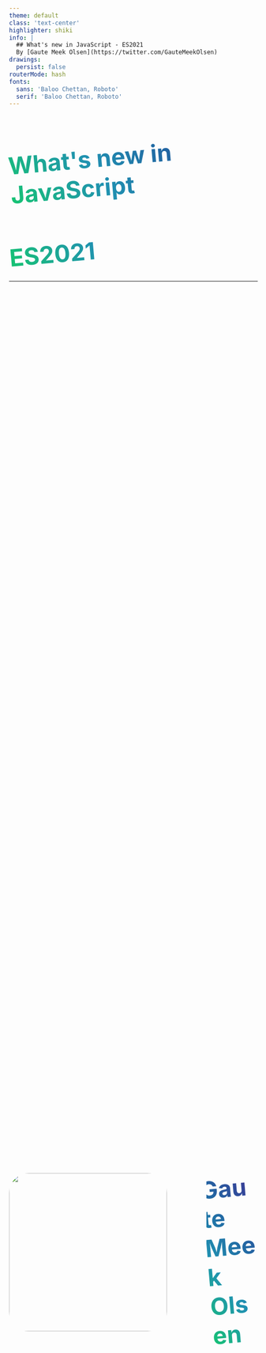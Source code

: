 ```yaml
---
theme: default
class: 'text-center'
highlighter: shiki
info: |
  ## What's new in JavaScript - ES2021
  By [Gaute Meek Olsen](https://twitter.com/GauteMeekOlsen)
drawings:
  persist: false
routerMode: hash  
fonts:
  sans: 'Baloo Chettan, Roboto'
  serif: 'Baloo Chettan, Roboto'
---
```


<Heart/>

# What's new in JavaScript
## ES2021



<style>
  h1,h2{
    transform: rotate(-5deg);
    background: linear-gradient(60deg,#16c570,#2091b1 37%,#2267a3 65%,#3d3393);
    color: transparent;
    background-clip: text;
    -webkit-background-clip: text;
  }

  h2{
    font-size: 3rem;
  }
</style>

---

<div class="row">
  <img src="/gaute.jpg">
  <div class="column">
    <h1>Gaute Meek Olsen</h1>
    <Capra/>
  </div>
</div>

<style>
.row{
  display: flex;
  justify-content: center;
  align-items: center;
  height: 100%;
  gap: 5rem;
}

.column{
  display: flex;
  flex-direction: column;
  justify-content: center;
}

img{
  height: 320px;
  border-radius: 40px;
}

h1{
  font-size: 3rem;
}
</style>

---
clicks: 14
---

<p class="top font">JavaScript created 1995</p>
<p v-click="1" class="top font">Standarized by ECMAScript</p>

<table v-click="1" class="font">
  <thead>
    <tr>
      <th>Year</th>
      <th>Edition</th>
      <th v-click="3">Community Name</th>
      <th v-click="7">Official Name</th>
    </tr>
  </thead>
  <tbody class="body">
    <tr>
      <td>1997</td>
      <td>1</td>
    </tr>
    <tr v-click="2">
      <td>1998</td>
      <td>2</td>
    </tr>
    <tr v-click="3">
      <td>1999</td>
      <td>3</td>
      <td>ES3</td>
    </tr>
    <tr v-click="4">
      <td>Abandond</td>
      <td>4</td>
      <td>ES4</td>
    </tr>
    <tr v-click="5">
      <td>2009</td>
      <td>5</td>
      <td>ES5</td>
    </tr>
    <tr v-click="6">
      <td>2011</td>
      <td>5.1</td>
    </tr>
    <tr v-click="7">
      <td>2015</td>
      <td>6</td>
      <td>ES6</td>
      <td>ES2015</td>
    </tr>
    <tr v-click="8">
      <td>2016</td>
      <td>7</td>
      <td>ES7</td>
      <td>ES2016</td>
    </tr>
    <tr v-click="9">
      <td>2017</td>
      <td>8</td>
      <td>ES8</td>
      <td>ES2017</td>
    </tr>
    <tr v-click="10">
      <td>2018</td>
      <td>9</td>
      <td>ES9</td>
      <td>ES2018</td>
    </tr>
    <tr v-click="11">
      <td>2019</td>
      <td>10</td>
      <td>ES10</td>
      <td>ES2019</td>
    </tr>
    <tr v-click="12">
      <td>2020</td>
      <td>11</td>
      <td>ES11</td>
      <td>ES2020</td>
    </tr>
    <tr v-click="13">
      <td>2021</td>
      <td>12</td>
      <td>ES12</td>
      <td>ES2021</td>
    </tr>
    <tr v-click="14">
      <td>Future</td>
      <td></td>
      <td></td>
      <td>ESNext</td>
    </tr>
  </tbody>
</table>

<style>
.top{
  margin: 5px 0;
}

table{
  font-size: 1em;
}

.body td{
  padding-top: 0.25rem;
  padding-bottom: 0.25rem;
}

thead tr{
  --tw-border-opacity: 0.8;
}

tbody .slidev-vclick-hidden{
  display: none;
}

tbody .slidev-vclick-current{
  font-size: 1.5em;
}
</style>

---

<CodeSlide label="Numeric separators" :snippetId="0"/>

---

<CodeSlide label="replaceAll" :snippetId="1"/>

---

<CodeSlide label="Promise.any" :snippetId="2"/>

---

<CodeSlide label="Logical assignment" :snippetId="3"/>

---

<CodeSlide label="WeakRef" :snippetId="4"/>

---

<div class="container">
  <div class="wavetext">
    <span v-for="(t, i) in [...'The End... Thank You For Listening!']" :key="i" :style="{'animation-delay': `-${((40 - i) * 2 * 2.5) / 40}s`, 'color':`rgba(${100 + ((i * 20) % 155)}, 10, ${100 + ((i * 40) % 55)}, 1)`}">{{t}}</span>
  </div>

  <div class="links">
    <a href="https://github.com/gautemo/ES-Intro">github.com/gautemo/ES-Intro</a>
    <a href="https://gaute-talks.netlify.app">gaute-talks.netlify.app</a>
  </div>
</div>

<style>
.container{
  display: flex;
  flex-direction: column;
  justify-content: center;
}

@keyframes wave {
  from {
    transform: translateY(0);
    color: white;
  }
  to {
    transform: translateY(-50px);
  }
}
.wavetext {
  padding-top: 100px;
  text-align: center;
}
.wavetext span {
  display: inline-block;
  font-size: 40px;
  white-space: pre-wrap;
  animation-duration: 2.5s;
  animation-name: wave;
  animation-iteration-count: infinite;
  animation-direction: alternate;
}

.links{
  display: flex;
  gap: 1em;
  flex-direction: column;
  align-items: center;
  margin-top: 2em;
  font-size: 1.5em;
}

.links a{
  width: fit-content;
}
</style>